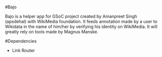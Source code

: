 #Bajo

Bajo is a helper app for GSoC project created by Amanpreet Singh (apsdehal) with WikiMedia foundation. It feeds annotation made by a user to Wikidata in the name of him/her by verifying his identity on WikiMedia. It will greatly rely on tools made by Magnus Manske.

#Dependencies
- Link Router
 